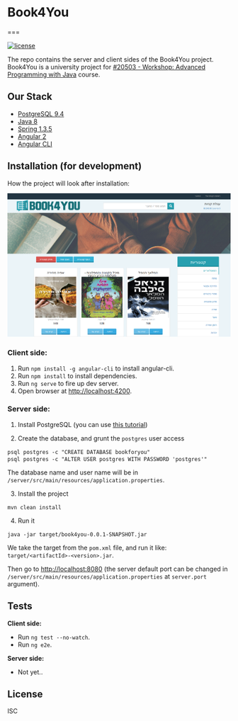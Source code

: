 # Book4You
===

[![license](https://img.shields.io/badge/license-ISC-blue.svg)](https://github.com/nirgn975/Book4You/blob/master/LICENSE)

The repo contains the server and client sides of the Book4You project.
Book4You is a university project for [#20503 - Workshop: Advanced Programming with Java](http://www-e.openu.ac.il/courses/20503.htm) course.


## Our Stack
* [PostgreSQL 9.4](http://www.postgresql.org/)
* [Java 8](https://www.oracle.com/java/)
* [Spring 1.3.5](https://spring.io/)
* [Angular 2](https://angular.io/)
* [Angular CLI](https://github.com/angular/angular-cli)


## Installation (for development)

How the project will look after installation:

![The project after install](https://github.com/nirgn975/Book4You/blob/master/project_after_installation.png)

### **Client side:**

1. Run `npm install -g angular-cli` to install angular-cli.
2. Run `npm install` to install dependencies.
3. Run `ng serve` to fire up dev server.
4. Open browser at [http://localhost:4200](http://localhost:4200).

### **Server side:**

1. Install PostgreSQL (you can use [this tutorial](https://www.codefellows.org/blog/three-battle-tested-ways-to-install-postgresql))

2. Create the database, and grunt the `postgres` user access
  ```
  psql postgres -c "CREATE DATABASE bookforyou"
  psql postgres -c "ALTER USER postgres WITH PASSWORD 'postgres'"
  ```
  The database name and user name will be in `/server/src/main/resources/application.properties`.

3. Install the project
  ```
  mvn clean install
  ```

4. Run it
  ```
  java -jar target/book4you-0.0.1-SNAPSHOT.jar
  ```
  We take the target from the `pom.xml` file, and run it like: `target/<artifactId>-<version>.jar`.

  Then go to [http://localhost:8080](http://localhost:8080) (the server default port can be changed in `/server/src/main/resources/application.properties` at `server.port` argument).

## Tests

**Client side:**

  * Run `ng test --no-watch`.
  * Run `ng e2e`.

**Server side:**

  * Not yet..


## License

ISC
